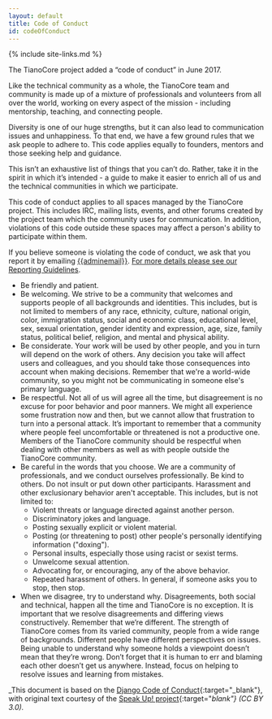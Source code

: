 ```yaml
---
layout: default
title: Code of Conduct
id: codeOfConduct
---
```

{% include site-links.md %}

The TianoCore project added a “code of conduct” in June 2017.

Like the technical community as a whole, the TianoCore team and community is made up of a mixture of professionals and volunteers from all over the world, working on every aspect of the mission - including mentorship, teaching, and connecting people.

Diversity is one of our huge strengths, but it can also lead to communication issues and unhappiness. To that end, we have a few ground rules that we ask people to adhere to. This code applies equally to founders, mentors and those seeking help and guidance.

This isn’t an exhaustive list of things that you can’t do. Rather, take it in the spirit in which it’s intended - a guide to make it easier to enrich all of us and the technical communities in which we participate.

This code of conduct applies to all spaces managed by the TianoCore project. This includes IRC, mailing lists, events, and other forums created by the project team which the community uses for communication. In addition, violations of this code outside these spaces may affect a person's ability to participate within them.

If you believe someone is violating the code of conduct, we ask that you report it by emailing [{{adminemail}}](mailto:{{adminemail}}?subject:code-of-conduct). [For more details please see our Reporting Guidelines]({{baseurl}}/cocr.html).
* Be friendly and patient.
* Be welcoming. We strive to be a community that welcomes and supports people of all backgrounds and identities. This includes, but is not limited to members of any race, ethnicity, culture, national origin, color, immigration status, social and economic class, educational level, sex, sexual orientation, gender identity and expression, age, size, family status, political belief, religion, and mental and physical ability.
* Be considerate. Your work will be used by other people, and you in turn will depend on the work of others. Any decision you take will affect users and colleagues, and you should take those consequences into account when making decisions. Remember that we're a world-wide community, so you might not be communicating in someone else's primary language.
* Be respectful. Not all of us will agree all the time, but disagreement is no excuse for poor behavior and poor manners. We might all experience some frustration now and then, but we cannot allow that frustration to turn into a personal attack. It’s important to remember that a community where people feel uncomfortable or threatened is not a productive one. Members of the TianoCore community should be respectful when dealing with other members as well as with people outside the TianoCore community.
* Be careful in the words that you choose. We are a community of professionals, and we conduct ourselves professionally. Be kind to others. Do not insult or put down other participants. Harassment and other exclusionary behavior aren't acceptable. This includes, but is not limited to:
  * Violent threats or language directed against another person.
  * Discriminatory jokes and language.
  * Posting sexually explicit or violent material.
  * Posting (or threatening to post) other people's personally identifying information ("doxing").
  * Personal insults, especially those using racist or sexist terms.
  * Unwelcome sexual attention.
  * Advocating for, or encouraging, any of the above behavior.
  * Repeated harassment of others. In general, if someone asks you to stop, then stop.
* When we disagree, try to understand why. Disagreements, both social and technical, happen all the time and TianoCore is no exception. It is important that we resolve disagreements and differing views constructively. Remember that we’re different. The strength of TianoCore comes from its varied community, people from a wide range of backgrounds. Different people have different perspectives on issues. Being unable to understand why someone holds a viewpoint doesn’t mean that they’re wrong. Don’t forget that it is human to err and blaming each other doesn’t get us anywhere. Instead, focus on helping to resolve issues and learning from mistakes.

_This document is based on the [Django Code of Conduct](https://www.djangoproject.com/conduct/){:target="_blank"}, with original text courtesy of the [Speak Up! project](http://web.archive.org/web/20141109123859/http:/speakup.io/coc.html){:target="_blank"} (CC BY 3.0)._
